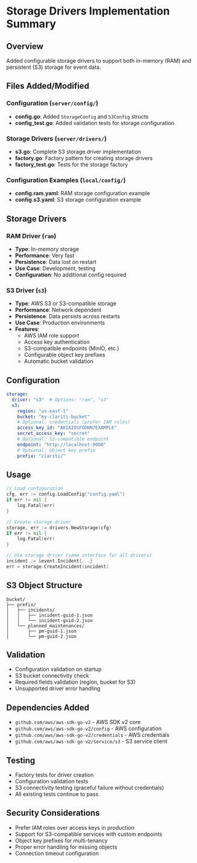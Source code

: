 # Storage Drivers Implementation Summary

## Overview
Added configurable storage drivers to support both in-memory (RAM) and persistent (S3) storage for event data.

## Files Added/Modified

### Configuration (`server/config/`)
- **config.go**: Added `StorageConfig` and `S3Config` structs
- **config_test.go**: Added validation tests for storage configuration

### Storage Drivers (`server/drivers/`)
- **s3.go**: Complete S3 storage driver implementation
- **factory.go**: Factory pattern for creating storage drivers
- **factory_test.go**: Tests for the storage factory

### Configuration Examples (`local/config/`)
- **config.ram.yaml**: RAM storage configuration example
- **config.s3.yaml**: S3 storage configuration example

## Storage Drivers

### RAM Driver (`ram`)
- **Type**: In-memory storage
- **Performance**: Very fast
- **Persistence**: Data lost on restart
- **Use Case**: Development, testing
- **Configuration**: No additional config required

### S3 Driver (`s3`)
- **Type**: AWS S3 or S3-compatible storage
- **Performance**: Network dependent
- **Persistence**: Data persists across restarts
- **Use Case**: Production environments
- **Features**:
  - AWS IAM role support
  - Access key authentication
  - S3-compatible endpoints (MinIO, etc.)
  - Configurable object key prefixes
  - Automatic bucket validation

## Configuration

```yaml
storage:
  driver: "s3"  # Options: "ram", "s3"
  s3:
    region: "us-east-1"
    bucket: "my-clariti-bucket"
    # Optional: credentials (prefer IAM roles)
    access_key_id: "AKIAIOSFODNN7EXAMPLE"
    secret_access_key: "secret"
    # Optional: S3-compatible endpoint
    endpoint: "http://localhost:9000"
    # Optional: object key prefix
    prefix: "clariti/"
```

## Usage

```go
// Load configuration
cfg, err := config.LoadConfig("config.yaml")
if err != nil {
    log.Fatal(err)
}

// Create storage driver
storage, err := drivers.NewStorage(cfg)
if err != nil {
    log.Fatal(err)
}

// Use storage driver (same interface for all drivers)
incident := &event.Incident{...}
err = storage.CreateIncident(incident)
```

## S3 Object Structure

```
bucket/
├── prefix/
│   ├── incidents/
│   │   ├── incident-guid-1.json
│   │   └── incident-guid-2.json
│   └── planned_maintenances/
│       ├── pm-guid-1.json
│       └── pm-guid-2.json
```

## Validation

- Configuration validation on startup
- S3 bucket connectivity check
- Required fields validation (region, bucket for S3)
- Unsupported driver error handling

## Dependencies Added

- `github.com/aws/aws-sdk-go-v2` - AWS SDK v2 core
- `github.com/aws/aws-sdk-go-v2/config` - AWS configuration
- `github.com/aws/aws-sdk-go-v2/credentials` - AWS credentials
- `github.com/aws/aws-sdk-go-v2/service/s3` - S3 service client

## Testing

- Factory tests for driver creation
- Configuration validation tests
- S3 connectivity testing (graceful failure without credentials)
- All existing tests continue to pass

## Security Considerations

- Prefer IAM roles over access keys in production
- Support for S3-compatible services with custom endpoints
- Object key prefixes for multi-tenancy
- Proper error handling for missing objects
- Connection timeout configuration
